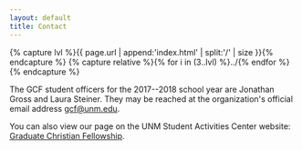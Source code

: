 ```yaml
---
layout: default
title: Contact
---
```


{% capture lvl %}{{ page.url | append:'index.html' | split:'/' | size }}{% endcapture %}
{% capture relative %}{% for i in (3..lvl) %}../{% endfor %}{% endcapture %}

The GCF student officers for the 2017--2018 school year are Jonathan Gross and
Laura Steiner. They may be reached at the organization's official email address
[gcf@unm.edu][email].

You can also view our page on the UNM Student Activities Center website:
[Graduate Christian Fellowship][unmsac].

[email]: mailto:gcf@unm.edu
[unmsac]: https://unm-community.symplicity.com/?s=student_group&id=5f21cd765df59eafa192c082c175f1fd
